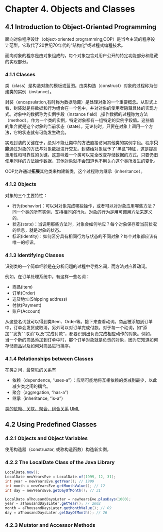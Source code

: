 # Chapter 4. Objects and Classes

## 4.1 Introduction to Object-Oriented Programming
面向对象程序设计（object-oriented programming,OOP）是当今主流的程序设计范型，它取代了20世纪70年代的“结构化”或过程式编程技术。

面向对象的程序是由对象组成的，每个对象包含对用户公开的特定功能部分和隐藏的实现部分。

### 4.1.1 Classes
类（class）是构造对象的模板或蓝图。由类构造（construct）对象的过程称为创建类的实例（instance）。

封装（encapsulation,有时称为数据隐藏）是处理对象的一个重要概念。从形式上看，封装就是将数据和行为组合在一个包中，并对对象的使用者隐藏具体的实现方式。对象中的数据称为实例字段（instance field）,操作数据的过程称为方法（method）。作为一个类的实例，特定对象都有一组特定的实例字段值。这些值的集合就是这个对象的当前状态（state）。无论何时，只要在对象上调用一个方法，它的状态就有可能发生改变。

实现封装的关键在于，绝对不能让类中的方法直接访问其他类的实例字段。程序**只能**通过对象的方法与对象数据进行交互。封装给对象赋予了“黑盒”特征，这是提高重用性和可靠性的关键。这意味着一个类可以完全改变存储数据的方式，只要仍旧使用同样的方法操作数据，其他对象就不会知道也不用关心这个类所发生的变化。

OOP允许通过**拓展**其他类来构建新类，这个过程称为继承（inheritance）。

### 4.1.2 Objects
对象的三个主要特性：
- 行为(behavior)：可以对对象完成哪些操作，或者可以对对象应用哪些方法？同一个类的所有实例，支持相同的行为。对象的行为是用可调用方法来定义的。
- 状态(state)：当调用那些方法时，对象会如何响应？每个对象保存着当前状况的信息，就是对象的状态。
- 标识(identity)：如何区分具有相同行为与状态的不同对象？每个对象都应该有唯一的标识。

### 4.1.3 Identifying Classes
识别类的一个简单经验是在分析问题的过程中寻找名词，而方法对应着动词。

例如，在订单处理系统中，有这样一些名词：
- 商品(Item)
- 订单(Order)
- 送货地址(Shipping address)
- 付款(Payment)
- 账户(Account)

从这些名词就可以得到类Item、Order等。接下来查看动词。商品被添加到订单中，订单会发货或取消，另外可以对订单完成付款。对于每一个动词，如“添加”“发货”“取消”以及“完成付款”，都要识别出负责完成相应动作的对象。例如，当一个新的商品添加到订单中时，那个订单对象就是负责的对象，因为它知道如何存储商品以及如何对商品进行排序。

### 4.1.4 Relationships between Classes
在类之间，最常见的关系有
- 依赖（dependence, “uses-a”）：应尽可能地将互相依赖的类减到最少，以此减少类之间的耦合。
- 聚合（aggregation, “has-a”）
- 继承（inheritance, “is-a”）

[类的依赖、关联、聚合、组合关系](https://zhuanlan.zhihu.com/p/643513586)
[UML](https://zhuanlan.zhihu.com/p/109655171)

## 4.2 Using Predefined Classes

### 4.2.1 Objects and Object Variables
使用构造器（constructor, 或称构造函数）构造新实例。

### 4.2.2 The LocalDate Class of the Java Library
```Java
LocalDate.now();
LocalDate newYearsEve = LocalDate.of(1999, 12, 31);
int year = newYearsEve.getYear(); // 1999
int month = newYearsEve.getMonthValue(); // 12
int day = newYearsEve.getDayOfMonth(); // 31

LocalDate aThousandDaysLater = newYearsEve.plusDays(1000);
year = aThousandDaysLater.getYear(); // 2002
month = aThousandDaysLater.getMonthValue(); // 09
day = aThousandDaysLater.getDayOfMonth(); // 26
```

### 4.2.3 Mutator and Accessor Methods





